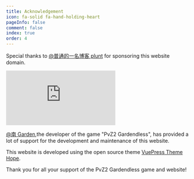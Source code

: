 ```yaml
---
title: Acknowledgement
icon: fa-solid fa-hand-holding-heart
pageInfo: false
comment: false
index: true
order: 4
---
```


Special thanks to [@普通的一名博客 plunt](https://space.bilibili.com/451272694) for sponsoring this website domain.

<div class="video-container">
    <iframe class="youtube-video" src="https://www.youtube.com/embed/I-psjVIRAPg?si=TCgPbna_tHWaltkW" title="YouTube video player" frameborder="0" allow="accelerometer; autoplay; clipboard-write; encrypted-media; gyroscope; picture-in-picture; web-share" referrerpolicy="strict-origin-when-cross-origin" allowfullscreen></iframe>
</div>

[@南 Garden](https://space.bilibili.com/355909245),the developer of the game "PvZ2 Gardendless", has provided a lot of support for the development and maintenance of this website.

This website is developed using the open source theme [VuePress Theme Hope](https://theme-hope.vuejs.press/).

Thank you for all your support of the PvZ2 Gardendless game and website!
